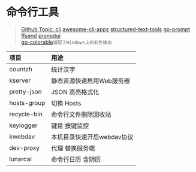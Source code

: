 # 命令行工具

> [Github Topic: cli](https://github.com/topics/cli)
> [awesome-cli-apps](https://github.com/agarrharr/awesome-cli-apps)
> [structured-text-tools](https://github.com/dbohdan/structured-text-tools)
> [go-prompt](https://github.com/c-bata/go-prompt)
> [ffsend](https://github.com/timvisee/ffsend)
> [promptui](https://github.com/manifoldco/promptui)  
> [go-colorable](https://github.com/mattn/go-colorable)`适配了Windows上的彩色输出`

| 项目 | 用途             |
|:----|:---------------|
| countzh     | 统计汉字           |
| kserver     | 静态资源快速启用Web服务器 |
| pretty-json | JSON 高亮格式化     |
| hosts-group | 切换 Hosts       |
| recycle-bin | 命令行文件删除回收站     
| keylogger   | 键盘 按键监控  
| kwebdav     | 本机目录快速开启webdav协议
| dev-proxy   | 代理 替换服务端
| lunarcal    | 命令行日历 含阴历

